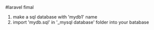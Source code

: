 #laravel fimal

1. make a sql database with 'mydb1' name
2. import 'mydb.sql' in '_mysql database' folder into your batabase
